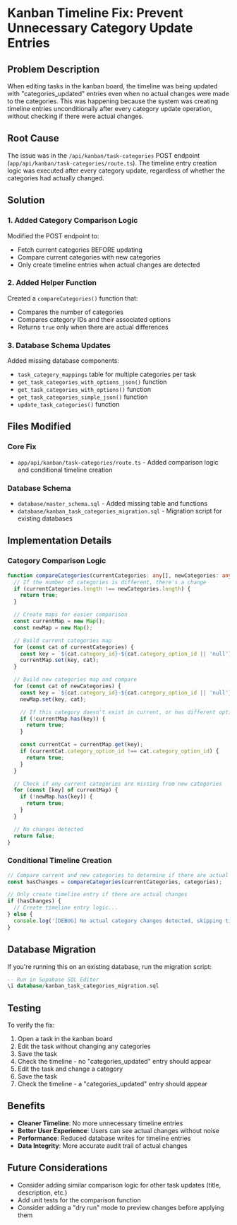 # Kanban Timeline Fix: Prevent Unnecessary Category Update Entries

## Problem Description

When editing tasks in the kanban board, the timeline was being updated with "categories_updated" entries even when no actual changes were made to the categories. This was happening because the system was creating timeline entries unconditionally after every category update operation, without checking if there were actual changes.

## Root Cause

The issue was in the `/api/kanban/task-categories` POST endpoint (`app/api/kanban/task-categories/route.ts`). The timeline entry creation logic was executed after every category update, regardless of whether the categories had actually changed.

## Solution

### 1. Added Category Comparison Logic

Modified the POST endpoint to:
- Fetch current categories BEFORE updating
- Compare current categories with new categories
- Only create timeline entries when actual changes are detected

### 2. Added Helper Function

Created a `compareCategories()` function that:
- Compares the number of categories
- Compares category IDs and their associated options
- Returns `true` only when there are actual differences

### 3. Database Schema Updates

Added missing database components:
- `task_category_mappings` table for multiple categories per task
- `get_task_categories_with_options_json()` function
- `get_task_categories_with_options()` function  
- `get_task_categories_simple_json()` function
- `update_task_categories()` function

## Files Modified

### Core Fix
- `app/api/kanban/task-categories/route.ts` - Added comparison logic and conditional timeline creation

### Database Schema
- `database/master_schema.sql` - Added missing table and functions
- `database/kanban_task_categories_migration.sql` - Migration script for existing databases

## Implementation Details

### Category Comparison Logic

```typescript
function compareCategories(currentCategories: any[], newCategories: any[]): boolean {
  // If the number of categories is different, there's a change
  if (currentCategories.length !== newCategories.length) {
    return true;
  }

  // Create maps for easier comparison
  const currentMap = new Map();
  const newMap = new Map();

  // Build current categories map
  for (const cat of currentCategories) {
    const key = `${cat.category_id}-${cat.category_option_id || 'null'}`;
    currentMap.set(key, cat);
  }

  // Build new categories map and compare
  for (const cat of newCategories) {
    const key = `${cat.category_id}-${cat.category_option_id || 'null'}`;
    newMap.set(key, cat);

    // If this category doesn't exist in current, or has different option, there's a change
    if (!currentMap.has(key)) {
      return true;
    }

    const currentCat = currentMap.get(key);
    if (currentCat.category_option_id !== cat.category_option_id) {
      return true;
    }
  }

  // Check if any current categories are missing from new categories
  for (const [key] of currentMap) {
    if (!newMap.has(key)) {
      return true;
    }
  }

  // No changes detected
  return false;
}
```

### Conditional Timeline Creation

```typescript
// Compare current and new categories to determine if there are actual changes
const hasChanges = compareCategories(currentCategories, categories);

// Only create timeline entry if there are actual changes
if (hasChanges) {
  // Create timeline entry logic...
} else {
  console.log('[DEBUG] No actual category changes detected, skipping timeline entry');
}
```

## Database Migration

If you're running this on an existing database, run the migration script:

```sql
-- Run in Supabase SQL Editor
\i database/kanban_task_categories_migration.sql
```

## Testing

To verify the fix:

1. Open a task in the kanban board
2. Edit the task without changing any categories
3. Save the task
4. Check the timeline - no "categories_updated" entry should appear
5. Edit the task and change a category
6. Save the task  
7. Check the timeline - a "categories_updated" entry should appear

## Benefits

- **Cleaner Timeline**: No more unnecessary timeline entries
- **Better User Experience**: Users can see actual changes without noise
- **Performance**: Reduced database writes for timeline entries
- **Data Integrity**: More accurate audit trail of actual changes

## Future Considerations

- Consider adding similar comparison logic for other task updates (title, description, etc.)
- Add unit tests for the comparison function
- Consider adding a "dry run" mode to preview changes before applying them
